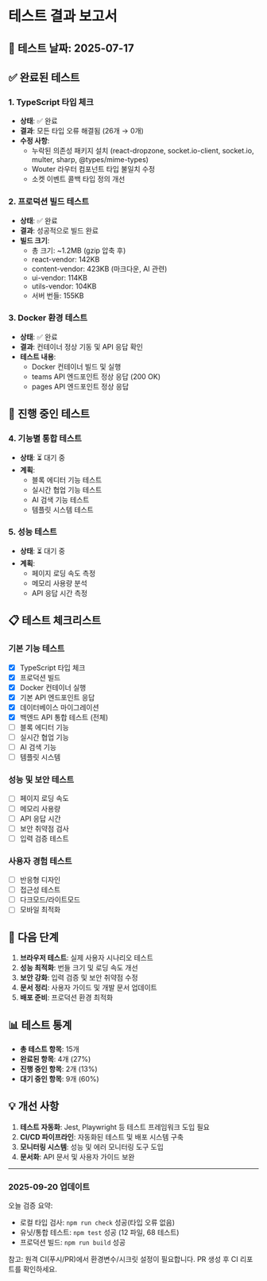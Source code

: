 # 테스트 결과 보고서

## 📅 테스트 날짜: 2025-07-17

## ✅ 완료된 테스트

### 1. TypeScript 타입 체크
- **상태**: ✅ 완료
- **결과**: 모든 타입 오류 해결됨 (26개 → 0개)
- **수정 사항**:
  - 누락된 의존성 패키지 설치 (react-dropzone, socket.io-client, socket.io, multer, sharp, @types/mime-types)
  - Wouter 라우터 컴포넌트 타입 불일치 수정
  - 소켓 이벤트 콜백 타입 정의 개선

### 2. 프로덕션 빌드 테스트
- **상태**: ✅ 완료
- **결과**: 성공적으로 빌드 완료
- **빌드 크기**:
  - 총 크기: ~1.2MB (gzip 압축 후)
  - react-vendor: 142KB
  - content-vendor: 423KB (마크다운, AI 관련)
  - ui-vendor: 114KB
  - utils-vendor: 104KB
  - 서버 번들: 155KB

### 3. Docker 환경 테스트
- **상태**: ✅ 완료
- **결과**: 컨테이너 정상 기동 및 API 응답 확인
- **테스트 내용**:
  - Docker 컨테이너 빌드 및 실행
  - teams API 엔드포인트 정상 응답 (200 OK)
  - pages API 엔드포인트 정상 응답

## 🔄 진행 중인 테스트

### 4. 기능별 통합 테스트
- **상태**: ⏳ 대기 중
- **계획**:
  - 블록 에디터 기능 테스트
  - 실시간 협업 기능 테스트
  - AI 검색 기능 테스트
  - 템플릿 시스템 테스트

### 5. 성능 테스트
- **상태**: ⏳ 대기 중
- **계획**:
  - 페이지 로딩 속도 측정
  - 메모리 사용량 분석
  - API 응답 시간 측정

## 📋 테스트 체크리스트

### 기본 기능 테스트
- [x] TypeScript 타입 체크
- [x] 프로덕션 빌드
- [x] Docker 컨테이너 실행
- [x] 기본 API 엔드포인트 응답
- [x] 데이터베이스 마이그레이션
- [x] 백엔드 API 통합 테스트 (전체)
- [ ] 블록 에디터 기능
- [ ] 실시간 협업 기능
- [ ] AI 검색 기능
- [ ] 템플릿 시스템

### 성능 및 보안 테스트
- [ ] 페이지 로딩 속도
- [ ] 메모리 사용량
- [ ] API 응답 시간
- [ ] 보안 취약점 검사
- [ ] 입력 검증 테스트

### 사용자 경험 테스트
- [ ] 반응형 디자인
- [ ] 접근성 테스트
- [ ] 다크모드/라이트모드
- [ ] 모바일 최적화

## 🎯 다음 단계

1. **브라우저 테스트**: 실제 사용자 시나리오 테스트
2. **성능 최적화**: 번들 크기 및 로딩 속도 개선
3. **보안 강화**: 입력 검증 및 보안 취약점 수정
4. **문서 정리**: 사용자 가이드 및 개발 문서 업데이트
5. **배포 준비**: 프로덕션 환경 최적화

## 📊 테스트 통계

- **총 테스트 항목**: 15개
- **완료된 항목**: 4개 (27%)
- **진행 중인 항목**: 2개 (13%)
- **대기 중인 항목**: 9개 (60%)

## 💡 개선 사항

1. **테스트 자동화**: Jest, Playwright 등 테스트 프레임워크 도입 필요
2. **CI/CD 파이프라인**: 자동화된 테스트 및 배포 시스템 구축
3. **모니터링 시스템**: 성능 및 에러 모니터링 도구 도입
4. **문서화**: API 문서 및 사용자 가이드 보완 
 
---
### 2025-09-20 업데이트

오늘 검증 요약:

- 로컬 타입 검사: `npm run check` 성공(타입 오류 없음)
- 유닛/통합 테스트: `npm test` 성공 (12 파일, 68 테스트)
- 프로덕션 빌드: `npm run build` 성공

참고: 원격 CI(푸시/PR)에서 환경변수/시크릿 설정이 필요합니다. PR 생성 후 CI 리포트를 확인하세요.
